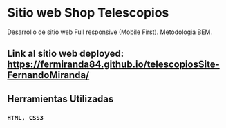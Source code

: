 # Sitio web Shop Telescopios
Desarrollo de sitio web Full responsive (Mobile First). Metodologia BEM.

## Link al sitio web deployed:  https://fermiranda84.github.io/telescopiosSite-FernandoMiranda/

## Herramientas Utilizadas
### `HTML, CSS3`

